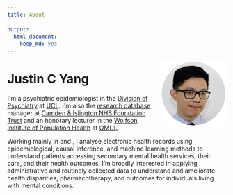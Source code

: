 ```yaml
---
title: About

output:
  html_document:
    keep_md: yes
---
```

<img src="profile_circle.png" alt="Headshot of Justin C Yang" style="max-width:30%;min-width:60px;float:right;" alt="Justin C Yang, PhD" />

# Justin C Yang
I'm a psychiatric epidemiologist in the [Division of Psychiatry](https://www.ucl.ac.uk/psychiatry) at [UCL](https://www.ucl.ac.uk). I'm also the [research database](https://www.candi.nhs.uk/health-professionals/research/ci-research-database) manager at [Camden & Islington NHS Foundation Trust](https://www.candi.nhs.uk) and an honorary lecturer in the [Wolfson Institute of Population Health](https://www.qmul.ac.uk/wiph) at [QMUL](https://www.qmul.ac.uk).

Working mainly in <i class="fa-brands fa-r-project" title="R"></i> and <i class="fa-brands fa-python" title="Python"></i>, I analyse electronic health records using epidemiological, causal inference, and machine learning methods to understand patients accessing secondary mental health services, their care, and their health outcomes. I’m broadly interested in applying administrative and routinely collected data to understand and ameliorate health disparities, pharmacotherapy, and outcomes for individuals living with mental conditions.

<center>
<a href = "/cv/cv.pdf" aria-label="CV of Justin C Yang"><i class="ai ai-cv fa-3x"></i></a> 
</center>
